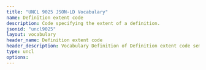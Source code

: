```yaml
---
title: "UNCL 9025 JSON-LD Vocabulary"
name: Definition extent code
description: Code specifying the extent of a definition.
jsonid: "uncl9025"
layout: vocabulary
header_name: Definition extent code
header_description: Vocabulary Definition of Definition extent code semantics in HTML format. JSON-LD format is available at [uncl9025.jsonld](/vocabulary/uncl9025.jsonld)
type: uncl
options:
---
```

